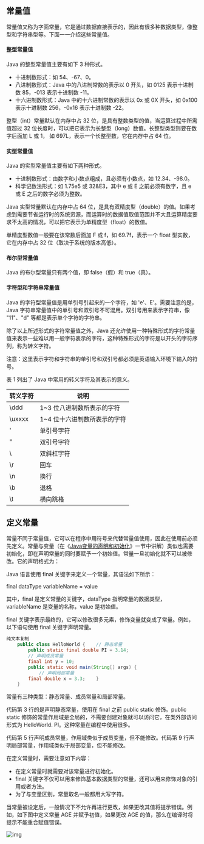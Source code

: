 ## 常量值

常量值又称为字面常量，它是通过数据直接表示的，因此有很多种数据类型，像整型和字符串型等。下面一一介绍这些常量值。

#### 整型常量值

Java 的整型常量值主要有如下 3 种形式。

* 十进制数形式：如 54、-67、0。
* 八进制数形式：Java 中的八进制常数的表示以 0 开头，如 0125 表示十进制数 85，-013 表示十进制数 -11。
* 十六进制数形式：Java 中的十六进制常数的表示以 0x 或 0X 开头，如 0x100 表示十进制数 256，-0x16 表示十进制数 -22。


整型（int）常量默认在内存中占 32 位，是具有整数类型的值，当运算过程中所需值超过 32 位长度时，可以把它表示为长整型（long）数值。长整型类型则要在数字后面加 L 或 1， 如 697L，表示一个长整型数，它在内存中占 64 位。

#### 实型常量值

Java 的实型常量值主要有如下两种形式。

* 十进制数形式：由数字和小数点组成，且必须有小数点，如 12.34、-98.0。
* 科学记数法形式：如 1.75e5 或 32&E3，其中 e 或 E 之前必须有数字，且 e 或 E 之后的数字必须为整数。


Java 实型常量默认在内存中占 64 位，是具有双精度型（double）的值。如果考虑到需要节省运行时的系统资源，而运算时的数据值取值范围并不大且运算精度要求不太高的情况，可以把它表示为单精度型（float）的数值。

单精度型数值一般要在该常数后面加 F 或 f，如 69.7f，表示一个 float 型实数，它在内存中占 32 位（取决于系统的版本高低）。

#### 布尔型常量值

Java 的布尔型常量只有两个值，即 false（假）和 true（真）。

#### 字符型和字符串常量值

Java 的字符型常量值是用单引号引起来的一个字符，如 'e'、E'。需要注意的是，Java 字符串常量值中的单引号和双引号不可混用。双引号用来表示字符串，像 "11"、"d" 等都是表示单个字符的字符串。

除了以上所述形式的字符常量值之外，Java 还允许使用一种特殊形式的字符常量值来表示一些难以用一般字符表示的字符，这种特殊形式的字符是以开头的字符序列，称为转义字符。

注意：这里表示字符和字符串的单引号和双引号都必须是英语输入环境下输入的符号。

表 1 列出了 Java 中常用的转义字符及其表示的意义。

| 转义字符 | 说明                         |
| -------- | ---------------------------- |
| \ddd     | 1~3 位八进制数所表示的字符   |
| \uxxxx   | 1~4 位十六进制数所表示的字符 |
| \'       | 单引号字符                   |
| \"       | 双引号字符                   |
| \\       | 双斜杠字符                   |
| \r       | 回车                         |
| \n       | 换行                         |
| \b       | 退格                         |
| \t       | 横向跳格                     |

## 定义常量

常量不同于常量值，它可以在程序中用符号来代替常量值使用，因此在使用前必须先定义。常量与变量（在《[Java变量的声明和初始化](http://c.biancheng.net/view/765.html)》一节中讲解）类似也需要初始化，即在声明常量的同时要赋予一个初始值。常量一旦初始化就不可以被修改。它的声明格式为：

Java 语言使用 final 关键字来定义一个常量，其语法如下所示：

final dataType variableName = value

其中，final 是定义常量的关键字，dataType 指明常量的数据类型，variableName 是变量的名称，value 是初始值。

final 关键字表示最终的，它可以修改很多元素，修饰变量就变成了常量。例如，以下语句使用 final 关键字声明常量。

```java
纯文本复制
	public class HelloWorld {    // 静态常量 
        public static final double PI = 3.14; 
    	// 声明成员常量    
    	final int y = 10;   
    	public static void main(String[] args) {       
            // 声明局部常量       
        final double x = 3.3;    }
	}
```

常量有三种类型：静态常量、成员常量和局部常量。

代码第 3 行的是声明静态常量，使用在 final 之前 public static 修饰。public static 修饰的常量作用域是全局的，不需要创建对象就可以访问它，在类外部访问形式为 HelloWorld. PI。这种常量在编程中使用很多。

代码第 5 行声明成员常量，作用域类似于成员变量，但不能修改。代码第 9 行声明局部常量，作用域类似于局部变量，但不能修改。

在定义常量时，需要注意如下内容：

* 在定义常量时就需要对该常量进行初始化。
* final 关键字不仅可以用来修饰基本数据类型的常量，还可以用来修饰对象的引用或者方法。
* 为了与变量区别，常量取名一般都用大写字符。


当常量被设定后，一般情况下不允许再进行更改，如果更改其值将提示错误。例如，如下图中定义常量 AGE 并赋予初值，如果更改 AGE 的值，那么在编译时将提示不能重合赋值错误。

![img](D:\公式教程1\Typora\picture\5-1ZZ5163341649.png)